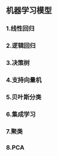 ## 机器学习模型
### 1.线性回归
### 2.逻辑回归
### 3.决策树
### 4.支持向量机
### 5.贝叶斯分类
### 6.集成学习
### 7.聚类
### 8.PCA
###
